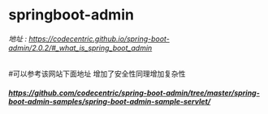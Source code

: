  # springboot-admin  
###### 地址 : https://codecentric.github.io/spring-boot-admin/2.0.2/#_what_is_spring_boot_admin

#可以参考该网站下面地址 增加了安全性同理增加复杂性
##### https://github.com/codecentric/spring-boot-admin/tree/master/spring-boot-admin-samples/spring-boot-admin-sample-servlet/